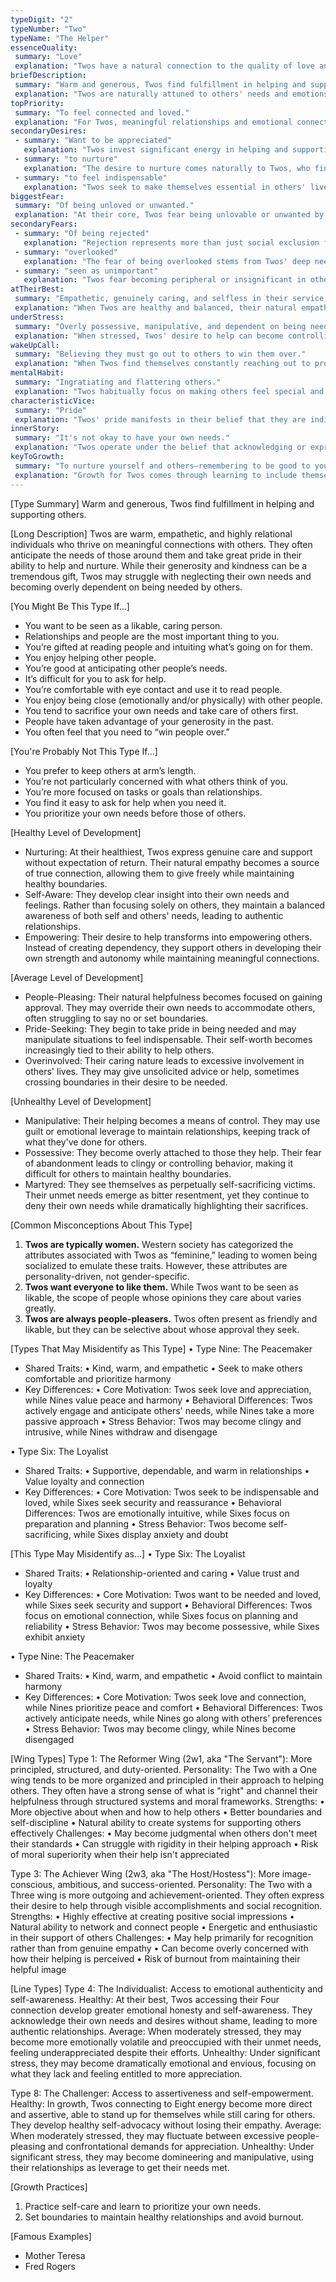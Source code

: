 ```yaml
---
typeDigit: "2"
typeNumber: "Two"
typeName: "The Helper"
essenceQuality:
 summary: "Love"
 explanation: "Twos have a natural connection to the quality of love and caring. They instinctively recognize the needs in others and feel called to respond with warmth and support. This essential quality of love allows them to form deep connections and create nurturing environments wherever they go."
briefDescription:
 summary: "Warm and generous, Twos find fulfillment in helping and supporting others."
 explanation: "Twos are naturally attuned to others' needs and emotions, deriving deep satisfaction from being helpful and supportive. They have an innate ability to sense what others need and want to make a positive difference in people's lives. Their warmth and generosity create welcoming spaces where others feel cared for and supported."
topPriority:
 summary: "To feel connected and loved."
 explanation: "For Twos, meaningful relationships and emotional connections are paramount. They prioritize maintaining close bonds and ensuring they matter to others. This drive for connection influences how they interact with people, often focusing on being helpful and lovable to secure these essential emotional ties."
secondaryDesires:
 - summary: "Want to be appreciated"
   explanation: "Twos invest significant energy in helping and supporting others, and deeply desire recognition for their efforts. This isn't merely about receiving thanks—it's about feeling that their care and contributions truly matter to others and make a meaningful difference in their lives."
 - summary: "to nurture"
   explanation: "The desire to nurture comes naturally to Twos, who find genuine fulfillment in supporting others' growth and well-being. They have a special ability to recognize what others need to thrive and take joy in providing that support, whether emotional, practical, or spiritual."
 - summary: "to feel indispensable"
   explanation: "Twos seek to make themselves essential in others' lives, often by becoming the go-to person for support and help. This desire stems from their need to secure relationships by being needed, leading them to develop numerous ways to be useful and helpful to others."
biggestFear:
 summary: "Of being unloved or unwanted."
 explanation: "At their core, Twos fear being unlovable or unwanted by others. This deep-seated fear drives them to continuously prove their worth through helping and giving. The prospect of not being valued or needed in relationships can trigger profound anxiety, leading them to work harder to demonstrate their love and usefulness."
secondaryFears:
 - summary: "Of being rejected"
   explanation: "Rejection represents more than just social exclusion for Twos—it feels like a fundamental invalidation of their worth. This fear can lead them to over-accommodate others and suppress their own needs to avoid any possibility of rejection."
 - summary: "overlooked"
   explanation: "The fear of being overlooked stems from Twos' deep need to be seen and valued. Being overlooked feels like their contributions and care don't matter, triggering their core fear of being unnecessary or unimportant in others' lives."
 - summary: "seen as unimportant"
   explanation: "Twos fear becoming peripheral or insignificant in others' lives. This fear can drive them to constantly demonstrate their value through helping and giving, sometimes to the point of overextending themselves."
atTheirBest:
 summary: "Empathetic, genuinely caring, and selfless in their service."
 explanation: "When Twos are healthy and balanced, their natural empathy and desire to help flows without attachment to recognition or reward. They maintain clear boundaries while offering genuine support, able to give freely without depleting themselves. Their care becomes truly selfless, motivated by pure love rather than need for appreciation."
underStress:
 summary: "Overly possessive, manipulative, and dependent on being needed."
 explanation: "When stressed, Twos' desire to help can become controlling and manipulative. Their need for appreciation may lead them to create dependencies or use guilt to maintain relationships. They might become overly involved in others' lives, losing sight of healthy boundaries in their desperate need to feel important."
wakeUpCall:
 summary: "Believing they must go out to others to win them over."
 explanation: "When Twos find themselves constantly reaching out to prove their worth through helping, it's a sign they're becoming unbalanced. This compulsion to win others' approval through service indicates they're losing touch with their inherent lovability and worth independent of what they do for others."
mentalHabit:
 summary: "Ingratiating and flattering others."
 explanation: "Twos habitually focus on making others feel special and important, often through praise and attention. This mental habit of scanning for ways to please others can become automatic, leading them to prioritize others' feelings and needs while overlooking their own."
characteristicVice:
 summary: "Pride"
 explanation: "Twos' pride manifests in their belief that they are indispensable and that others couldn't manage without their help. This pride often masks deeper insecurities about their worth, leading them to overestimate their importance in others' lives while denying their own needs and vulnerabilities."
innerStory:
 summary: "It's not okay to have your own needs."
 explanation: "Twos operate under the belief that acknowledging or expressing their own needs makes them selfish or less lovable. This inner story leads them to focus exclusively on others' needs while repressing their own, creating an unsustainable pattern of giving without receiving."
keyToGrowth:
 summary: "To nurture yourself and others—remembering to be good to yourself and have goodwill to others."
 explanation: "Growth for Twos comes through learning to include themselves in the circle of care they extend to others. True service flows not from neediness but from self-love and genuine care for others. When Twos learn to acknowledge and meet their own needs, their giving becomes more authentic and sustainable."
---
```


[Type Summary]
Warm and generous, Twos find fulfillment in helping and supporting others.

[Long Description]
Twos are warm, empathetic, and highly relational individuals who thrive on meaningful connections with others. They often anticipate the needs of those around them and take great pride in their ability to help and nurture. While their generosity and kindness can be a tremendous gift, Twos may struggle with neglecting their own needs and becoming overly dependent on being needed by others.

[You Might Be This Type If...]
- You want to be seen as a likable, caring person.
- Relationships and people are the most important thing to you.
- You’re gifted at reading people and intuiting what’s going on for them.
- You enjoy helping other people.
- You’re good at anticipating other people’s needs.
- It’s difficult for you to ask for help.
- You’re comfortable with eye contact and use it to read people.
- You enjoy being close (emotionally and/or physically) with other people.
- You tend to sacrifice your own needs and take care of others first.
- People have taken advantage of your generosity in the past.
- You often feel that you need to “win people over.”

[You're Probably Not This Type If...]
- You prefer to keep others at arm’s length.
- You’re not particularly concerned with what others think of you.
- You’re more focused on tasks or goals than relationships.
- You find it easy to ask for help when you need it.
- You prioritize your own needs before those of others.

[Healthy Level of Development]
- Nurturing:
  At their healthiest, Twos express genuine care and support without expectation of return. Their natural empathy becomes a source of true connection, allowing them to give freely while maintaining healthy boundaries.
- Self-Aware:
  They develop clear insight into their own needs and feelings. Rather than focusing solely on others, they maintain a balanced awareness of both self and others' needs, leading to authentic relationships.
- Empowering:
  Their desire to help transforms into empowering others. Instead of creating dependency, they support others in developing their own strength and autonomy while maintaining meaningful connections.

[Average Level of Development]
- People-Pleasing:
  Their natural helpfulness becomes focused on gaining approval. They may override their own needs to accommodate others, often struggling to say no or set boundaries.
- Pride-Seeking:
  They begin to take pride in being needed and may manipulate situations to feel indispensable. Their self-worth becomes increasingly tied to their ability to help others.
- Overinvolved:
  Their caring nature leads to excessive involvement in others' lives. They may give unsolicited advice or help, sometimes crossing boundaries in their desire to be needed.

[Unhealthy Level of Development]
- Manipulative:
  Their helping becomes a means of control. They may use guilt or emotional leverage to maintain relationships, keeping track of what they've done for others.
- Possessive:
  They become overly attached to those they help. Their fear of abandonment leads to clingy or controlling behavior, making it difficult for others to maintain healthy boundaries.
- Martyred:
  They see themselves as perpetually self-sacrificing victims. Their unmet needs emerge as bitter resentment, yet they continue to deny their own needs while dramatically highlighting their sacrifices.

[Common Misconceptions About This Type]
1. **Twos are typically women.** Western society has categorized the attributes associated with Twos as “feminine,” leading to women being socialized to emulate these traits. However, these attributes are personality-driven, not gender-specific.
2. **Twos want everyone to like them.** While Twos want to be seen as likable, the scope of people whose opinions they care about varies greatly.
3. **Twos are always people-pleasers.** Twos often present as friendly and likable, but they can be selective about whose approval they seek.

[Types That May Misidentify as This Type]
• Type Nine: The Peacemaker
  - Shared Traits:
    • Kind, warm, and empathetic
    • Seek to make others comfortable and prioritize harmony
  - Key Differences:
    • Core Motivation: Twos seek love and appreciation, while Nines value peace and harmony
    • Behavioral Differences: Twos actively engage and anticipate others' needs, while Nines take a more passive approach
    • Stress Behavior: Twos may become clingy and intrusive, while Nines withdraw and disengage

• Type Six: The Loyalist
  - Shared Traits:
    • Supportive, dependable, and warm in relationships
    • Value loyalty and connection
  - Key Differences:
    • Core Motivation: Twos seek to be indispensable and loved, while Sixes seek security and reassurance
    • Behavioral Differences: Twos are emotionally intuitive, while Sixes focus on preparation and planning
    • Stress Behavior: Twos become self-sacrificing, while Sixes display anxiety and doubt

[This Type May Misidentify as...]
• Type Six: The Loyalist
  - Shared Traits:
    • Relationship-oriented and caring
    • Value trust and loyalty
  - Key Differences:
    • Core Motivation: Twos want to be needed and loved, while Sixes seek security and support
    • Behavioral Differences: Twos focus on emotional connection, while Sixes focus on planning and reliability
    • Stress Behavior: Twos may become possessive, while Sixes exhibit anxiety

• Type Nine: The Peacemaker
  - Shared Traits:
    • Kind, warm, and empathetic
    • Avoid conflict to maintain harmony
  - Key Differences:
    • Core Motivation: Twos seek love and connection, while Nines prioritize peace and comfort
    • Behavioral Differences: Twos actively anticipate needs, while Nines go along with others’ preferences
    • Stress Behavior: Twos may become clingy, while Nines become disengaged

[Wing Types]
Type 1: The Reformer Wing (2w1, aka "The Servant"): More principled, structured, and duty-oriented.
Personality: The Two with a One wing tends to be more organized and principled in their approach to helping others. They often have a strong sense of what is "right" and channel their helpfulness through structured systems and moral frameworks.
Strengths:
• More objective about when and how to help others
• Better boundaries and self-discipline
• Natural ability to create systems for supporting others effectively
Challenges:
• May become judgmental when others don't meet their standards
• Can struggle with rigidity in their helping approach
• Risk of moral superiority when their help isn't appreciated

Type 3: The Achiever Wing (2w3, aka "The Host/Hostess"): More image-conscious, ambitious, and success-oriented.
Personality: The Two with a Three wing is more outgoing and achievement-oriented. They often express their desire to help through visible accomplishments and social recognition.
Strengths:
• Highly effective at creating positive social impressions
• Natural ability to network and connect people
• Energetic and enthusiastic in their support of others
Challenges:
• May help primarily for recognition rather than from genuine empathy
• Can become overly concerned with how their helping is perceived
• Risk of burnout from maintaining their helpful image

[Line Types]
Type 4: The Individualist: Access to emotional authenticity and self-awareness.
Healthy: At their best, Twos accessing their Four connection develop greater emotional honesty and self-awareness. They acknowledge their own needs and desires without shame, leading to more authentic relationships.
Average: When moderately stressed, they may become more emotionally volatile and preoccupied with their unmet needs, feeling underappreciated despite their efforts.
Unhealthy: Under significant stress, they may become dramatically emotional and envious, focusing on what they lack and feeling entitled to more appreciation.

Type 8: The Challenger: Access to assertiveness and self-empowerment.
Healthy: In growth, Twos connecting to Eight energy become more direct and assertive, able to stand up for themselves while still caring for others. They develop healthy self-advocacy without losing their empathy.
Average: When moderately stressed, they may fluctuate between excessive people-pleasing and confrontational demands for appreciation.
Unhealthy: Under significant stress, they may become domineering and manipulative, using their relationships as leverage to get their needs met.

[Growth Practices]
1. Practice self-care and learn to prioritize your own needs.
2. Set boundaries to maintain healthy relationships and avoid burnout.

[Famous Examples]
- Mother Teresa
- Fred Rogers